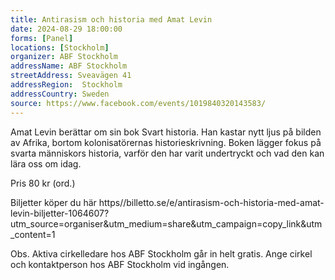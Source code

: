 ```yaml
---
title: Antirasism och historia med Amat Levin
date: 2024-08-29 18:00:00
forms: [Panel]
locations: [Stockholm]
organizer: ABF Stockholm
addressName: ABF Stockholm
streetAddress: Sveavägen 41
addressRegion:  Stockholm
addressCountry: Sweden
source: https://www.facebook.com/events/1019840320143583/
---
```

Amat Levin berättar om sin bok Svart historia. Han kastar nytt ljus på bilden av Afrika, bortom kolonisatörernas historieskrivning. Boken lägger fokus på svarta människors historia, varför den har varit undertryckt och vad den kan lära oss om idag.

Pris 80 kr (ord.)

Biljetter köper du här https//billetto.se/e/antirasism-och-historia-med-amat-levin-biljetter-1064607?utm_source=organiser&utm_medium=share&utm_campaign=copy_link&utm_content=1

Obs. Aktiva cirkelledare hos ABF Stockholm går in helt gratis. Ange cirkel och kontaktperson hos ABF Stockholm vid ingången.
